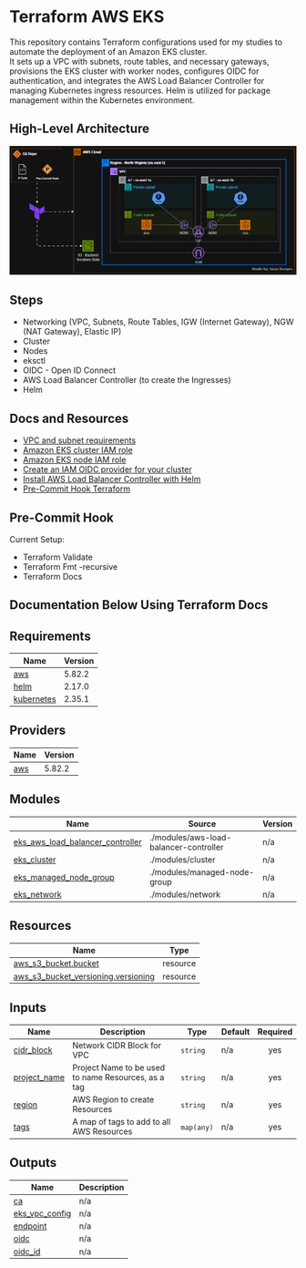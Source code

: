 # Terraform AWS EKS
This repository contains Terraform configurations used for my studies to automate the deployment of an Amazon EKS cluster.  
It sets up a VPC with subnets, route tables, and necessary gateways, provisions the EKS cluster with worker nodes, configures OIDC for authentication, and integrates the AWS Load Balancer Controller for managing Kubernetes ingress resources. Helm is utilized for package management within the Kubernetes environment.

## High-Level Architecture
![architecture](imgs/aws-terraform-eks-architecture_gif.gif)

## Steps
- Networking (VPC, Subnets, Route Tables, IGW (Internet Gateway), NGW (NAT Gateway), Elastic IP)
- Cluster
- Nodes
- eksctl
- OIDC - Open ID Connect
- AWS Load Balancer Controller (to create the Ingresses)
- Helm

## Docs and Resources
- [VPC and subnet requirements](https://docs.aws.amazon.com/eks/latest/userguide/network-reqs.html)  
- [Amazon EKS cluster IAM role](https://docs.aws.amazon.com/eks/latest/userguide/cluster-iam-role.html)  
- [Amazon EKS node IAM role](https://docs.aws.amazon.com/eks/latest/userguide/create-node-role.html)  
- [Create an IAM OIDC provider for your cluster](https://docs.aws.amazon.com/eks/latest/userguide/enable-iam-roles-for-service-accounts.html)  
- [Install AWS Load Balancer Controller with Helm](https://docs.aws.amazon.com/eks/latest/userguide/lbc-helm.html)
- [Pre-Commit Hook Terraform](https://github.com/antonbabenko/pre-commit-terraform)

## Pre-Commit Hook
Current Setup:
- Terraform Validate
- Terraform Fmt -recursive
- Terraform Docs


## Documentation Below Using Terraform Docs
<!-- BEGIN_TF_DOCS -->
## Requirements

| Name | Version |
|------|---------|
| <a name="requirement_aws"></a> [aws](#requirement\_aws) | 5.82.2 |
| <a name="requirement_helm"></a> [helm](#requirement\_helm) | 2.17.0 |
| <a name="requirement_kubernetes"></a> [kubernetes](#requirement\_kubernetes) | 2.35.1 |

## Providers

| Name | Version |
|------|---------|
| <a name="provider_aws"></a> [aws](#provider\_aws) | 5.82.2 |

## Modules

| Name | Source | Version |
|------|--------|---------|
| <a name="module_eks_aws_load_balancer_controller"></a> [eks\_aws\_load\_balancer\_controller](#module\_eks\_aws\_load\_balancer\_controller) | ./modules/aws-load-balancer-controller | n/a |
| <a name="module_eks_cluster"></a> [eks\_cluster](#module\_eks\_cluster) | ./modules/cluster | n/a |
| <a name="module_eks_managed_node_group"></a> [eks\_managed\_node\_group](#module\_eks\_managed\_node\_group) | ./modules/managed-node-group | n/a |
| <a name="module_eks_network"></a> [eks\_network](#module\_eks\_network) | ./modules/network | n/a |

## Resources

| Name | Type |
|------|------|
| [aws_s3_bucket.bucket](https://registry.terraform.io/providers/hashicorp/aws/5.82.2/docs/resources/s3_bucket) | resource |
| [aws_s3_bucket_versioning.versioning](https://registry.terraform.io/providers/hashicorp/aws/5.82.2/docs/resources/s3_bucket_versioning) | resource |

## Inputs

| Name | Description | Type | Default | Required |
|------|-------------|------|---------|:--------:|
| <a name="input_cidr_block"></a> [cidr\_block](#input\_cidr\_block) | Network CIDR Block for VPC | `string` | n/a | yes |
| <a name="input_project_name"></a> [project\_name](#input\_project\_name) | Project Name to be used to name Resources, as a tag | `string` | n/a | yes |
| <a name="input_region"></a> [region](#input\_region) | AWS Region to create Resources | `string` | n/a | yes |
| <a name="input_tags"></a> [tags](#input\_tags) | A map of tags to add to all AWS Resources | `map(any)` | n/a | yes |

## Outputs

| Name | Description |
|------|-------------|
| <a name="output_ca"></a> [ca](#output\_ca) | n/a |
| <a name="output_eks_vpc_config"></a> [eks\_vpc\_config](#output\_eks\_vpc\_config) | n/a |
| <a name="output_endpoint"></a> [endpoint](#output\_endpoint) | n/a |
| <a name="output_oidc"></a> [oidc](#output\_oidc) | n/a |
| <a name="output_oidc_id"></a> [oidc\_id](#output\_oidc\_id) | n/a |
<!-- END_TF_DOCS -->